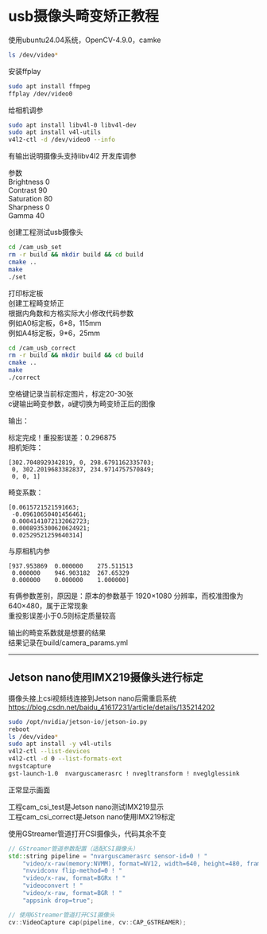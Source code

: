 # usb摄像头畸变矫正教程

使用ubuntu24.04系统，OpenCV-4.9.0，camke

```bash
ls /dev/video*
```

安装ffplay

```bash
sudo apt install ffmpeg
ffplay /dev/video0
```

给相机调参

```bash
sudo apt install libv4l-0 libv4l-dev
sudo apt install v4l-utils
v4l2-ctl -d /dev/video0 --info
```

有输出说明摄像头支持libv4l2 开发库调参

参数  
Brightness  0  
Contrast    90  
Saturation  80  
Sharpness   0  
Gamma       40  

创建工程测试usb摄像头

```bash
cd /cam_usb_set
rm -r build && mkdir build && cd build
cmake ..
make
./set
```

打印标定板  
创建工程畸变矫正  
根据内角数和方格实际大小修改代码参数  
例如A0标定板，6\*8，115mm  
例如A4标定板，9\*6，25mm  

```bash
cd /cam_usb_correct
rm -r build && mkdir build && cd build
cmake ..
make
./correct
```

空格键记录当前标定图片，标定20-30张  
c键输出畸变参数，a键切换为畸变矫正后的图像  

输出：

标定完成！重投影误差：0.296875  
相机矩阵：

```
[302.7048929342819, 0, 298.6791162335703;
 0, 302.2019683382837, 234.9714757570849;
 0, 0, 1]
```

畸变系数：

```
[0.0615721521591663;
 -0.09610650401456461;
 0.0004141072132062723;
 0.0008935300620624921;
 0.02529521259640314]
```

与原相机内参

```
[937.953869  0.000000    275.511513
 0.000000    946.903182  267.65329
 0.000000    0.000000    1.000000]
```

有俩参数差别，原因是：原本的参数基于 1920×1080 分辨率，而校准图像为 640×480，属于正常现象  
重投影误差小于0.5则标定质量较高  

输出的畸变系数就是想要的结果  
结果记录在build/camera_params.yml  

---

## Jetson nano使用IMX219摄像头进行标定

摄像头接上csi视频线连接到Jetson nano后需重启系统  
https://blog.csdn.net/baidu_41617231/article/details/135214202  

```bash
sudo /opt/nvidia/jetson-io/jetson-io.py
reboot
ls /dev/video*
sudo apt install -y v4l-utils
v4l2-ctl --list-devices
v4l2-ctl -d 0 --list-formats-ext
nvgstcapture
gst-launch-1.0  nvarguscamerasrc ! nvegltransform ! nveglglessink
```

正常显示画面  

工程cam_csi_test是Jetson nano测试IMX219显示  
工程cam_csi_correct是Jetson nano使用IMX219标定  

使用GStreamer管道打开CSI摄像头，代码其余不变

```cpp
// GStreamer管道参数配置（适配CSI摄像头）
std::string pipeline = "nvarguscamerasrc sensor-id=0 ! "
    "video/x-raw(memory:NVMM), format=NV12, width=640, height=480, framerate=30/1 ! "
    "nvvidconv flip-method=0 ! "
    "video/x-raw, format=BGRx ! "
    "videoconvert ! "
    "video/x-raw, format=BGR ! "
    "appsink drop=true";

// 使用GStreamer管道打开CSI摄像头
cv::VideoCapture cap(pipeline, cv::CAP_GSTREAMER);
```
 
